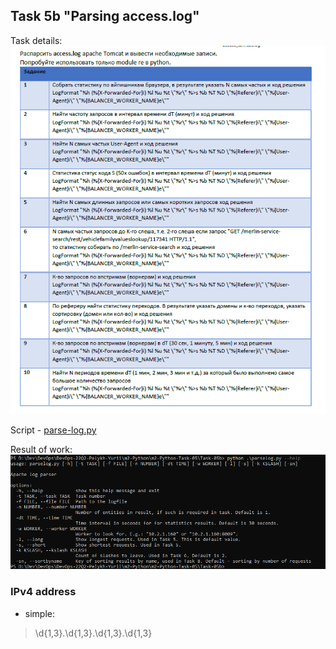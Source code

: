 ## Task 5b "Parsing access.log"

Task details:  
![Screen1](./task_images/Screenshot_0.png)  

Script - [parse-log.py](./parse-log.py) 

Result of work:  
![Screen1](./task_images/Screenshot_1.png)
 

### IPv4 address  
* simple:  
> \d{1,3}\.\d{1,3}\.\d{1,3}\.\d{1,3}
